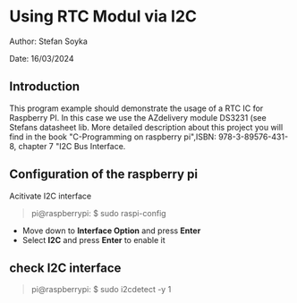 # Using RTC Modul via I2C
Author: Stefan Soyka

Date: 16/03/2024


## Introduction
This program example should demonstrate the usage of a RTC IC for Raspberry PI. In this case we use the AZdelivery module DS3231 (see Stefans datasheet lib. More detailed description about this project you will find in the book "C-Programming on raspberry pi",ISBN: 978-3-89576-431-8, chapter 7 "I2C Bus Interface.

## Configuration of the raspberry pi
Acitivate I2C interface

> pi@raspberrypi: $ sudo raspi-config
- Move down to **Interface Option** and press **Enter**
- Select **I2C** and press **Enter** to enable it

##  check I2C interface
> pi@raspberrypi: $ sudo i2cdetect -y 1




